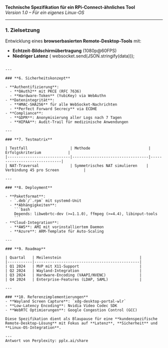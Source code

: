 **Technische Spezifikation für ein RPi-Connect-ähnliches Tool**  
*Version 1.0 – Für ein eigenes Linux-OS*

---

### **1. Zielsetzung**  
Entwicklung eines **browserbasierten Remote-Desktop-Tools** mit:  
- **Echtzeit-Bildschirmübertragung** (1080p@60FPS)  
- **Niedriger Latenz** ( websocket.send(JSON.stringify(data)));
```

---

### **6. Sicherheitskonzept**  

- **Authentifizierung**:  
  - **OAuth2** mit PKCE (RFC 7636)  
  - **Hardware-Token** (YubiKey) via WebAuthn  
- **Datenintegrität**:  
  - **HMAC-SHA256** für alle WebSocket-Nachrichten  
  - **Perfect Forward Secrecy** via ECDHE  
- **Compliance**:  
  - **GDPR**: Anonymisierung aller Logs nach 7 Tagen  
  - **HIPAA**: Audit-Trail für medizinische Anwendungen  

---

### **7. Testmatrix**  

| Testfall                   | Methode                          | Erfolgskriterium            |
|----------------------------|----------------------------------|------------------------------|
| NAT-Traversal              | Symmetrisches NAT simulieren    | Verbindung 45 pro Screen           |

---

### **8. Deployment**  

- **Paketformat**:  
  - `.deb`/`.rpm` mit systemd-Unit  
  - **Abhängigkeiten**:  
    ```bash
    Depends: libwebrtc-dev (>=1.1.0), ffmpeg (>=4.4), libinput-tools
    ```
- **Cloud-Integration**:  
  - **AWS**: AMI mit vorinstalliertem Daemon  
  - **Azure**: ARM-Template für Auto-Scaling  

---

### **9. Roadmap**  

| Quartal   | Meilenstein                                   |
|-----------|-----------------------------------------------|
| Q1 2024   | MVP mit X11-Support                           |
| Q2 2024   | Wayland-Integration                           |
| Q3 2024   | Hardware-Encoding (VAAPI/NVENC)               |
| Q4 2024   | Enterprise-Features (LDAP, SAML)              |

---

### **10. Referenzimplementierungen**  
- **Wayland Screen Capture**: `xdg-desktop-portal-wlr`  
- **Low-Latency Encoding**: Nvidia Video Codec SDK  
- **WebRTC Optimierungen**: Google Congestion Control (GCC)  

Diese Spezifikation dient als Blaupause für eine **kundenspezifische Remote-Desktop-Lösung** mit Fokus auf **Latenz**, **Sicherheit** und **Linux-OS-Integration**.

---
Antwort von Perplexity: pplx.ai/share
